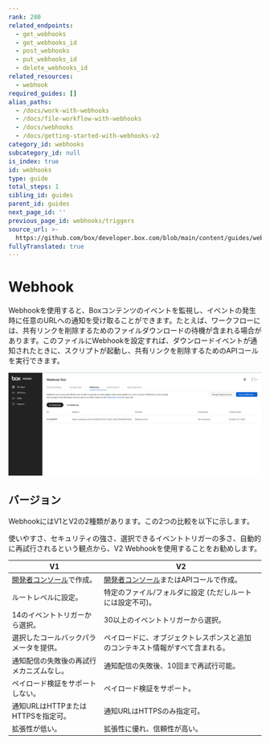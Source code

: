 ```yaml
---
rank: 280
related_endpoints:
  - get_webhooks
  - get_webhooks_id
  - post_webhooks
  - put_webhooks_id
  - delete_webhooks_id
related_resources:
  - webhook
required_guides: []
alias_paths:
  - /docs/work-with-webhooks
  - /docs/file-workflow-with-webhooks
  - /docs/webhooks
  - /docs/getting-started-with-webhooks-v2
category_id: webhooks
subcategory_id: null
is_index: true
id: webhooks
type: guide
total_steps: 1
sibling_id: guides
parent_id: guides
next_page_id: ''
previous_page_id: webhooks/triggers
source_url: >-
  https://github.com/box/developer.box.com/blob/main/content/guides/webhooks/index.md
fullyTranslated: true
---
```

# Webhook

Webhookを使用すると、Boxコンテンツのイベントを監視し、イベントの発生時に任意のURLへの通知を受け取ることができます。たとえば、ワークフローには、共有リンクを削除するためのファイルダウンロードの待機が含まれる場合があります。このファイルにWebhookを設定すれば、ダウンロードイベントが通知されたときに、スクリプトが起動し、共有リンクを削除するためのAPIコールを実行できます。

<ImageFrame center shadow border>

![開発者コンソールのWebhook](./images/webhooksV2preview.png)

</ImageFrame>

## バージョン

WebhookにはV1とV2の2種類があります。この2つの比較を以下に示します。

<Message type="notice">

使いやすさ、セキュリティの強さ、選択できるイベントトリガーの多さ、自動的に再試行されるという観点から、V2 Webhookを使用することをお勧めします。

</Message>

| V1                      | V2                                      |
| ----------------------- | --------------------------------------- |
| [開発者コンソール][console]で作成。 | [開発者コンソール][console]またはAPIコールで作成。        |
| ルートレベルに設定。              | 特定のファイル/フォルダに設定 (ただしルートには設定不可)。         |
| 14のイベントトリガーから選択。        | 30以上のイベントトリガーから選択。                      |
| 選択したコールバックパラメータを提供。     | ペイロードに、オブジェクトレスポンスと追加のコンテキスト情報がすべて含まれる。 |
| 通知配信の失敗後の再試行メカニズムなし。    | 通知配信の失敗後、10回まで再試行可能。                    |
| ペイロード検証をサポートしない。        | ペイロード検証をサポート。                           |
| 通知URLはHTTPまたはHTTPSを指定可。 | 通知URLはHTTPSのみ指定可。                       |
| 拡張性が低い。                 | 拡張性に優れ、信頼性が高い。                          |

[console]: https://app.box.com/developers/console